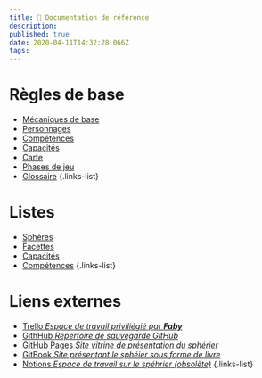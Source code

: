 ```yaml
---
title: 📖 Documentation de référence
description: 
published: true
date: 2020-04-11T14:32:28.066Z
tags: 
---
```


# Règles de base

- [Mécaniques de base](core)
- [Personnages](personnages)
- [Compétences](compétences) 
- [Capacités](capacités)
- [Carte](carte)
- [Phases de jeu](phases-de-jeu)
- [Glossaire](glossaire)
{.links-list}

# Listes

- [Sphères](liste-sphères)
- [Facettes](liste-facettes)
- [Capacités](liste-capacités)
- [Compétences](liste-compétences)
{.links-list}

# Liens externes

- [Trello _Espace de travail priviliégié par **Faby**_](https://trello.com/b/df5mWvjz/sphérier)
- [GithHub _Repertoire de sauvegarde GitHub_](https://github.com/de-dale/spherier)
- [GitHub Pages _Site vitrine de présentation du sphérier_](https://de-dale.github.io/spherier)
- [GitBook _Site présentant le sphéier sous forme de livre_](https://de-dale.gitbook.io/spherier)
- [Notions _Espace de travail sur le spéhrier (obsolète)_](https://www.notion.so/spherier/)
{.links-list} 